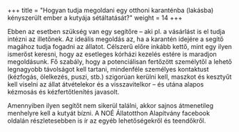 +++
title = "Hogyan tudja megoldani egy otthoni karanténba (lakásba) kényszerült ember a kutyája sétáltatását?"
weight = 14
+++

Ebben az esetben szükség van egy segítőre – aki pl. a vásárlást is el tudja intézni az illetőnek. Az ideális megoldás az, ha a karantén idejére a segítő magához tudja fogadni az állatot. Célszerű előre inkább kettő, mint egy ilyen ismerőst keresni, hogy az esetleges kórházi kezelés estére is maradjon megoldásunk.
Fő szabály, hogy a potenciálisan fertőzött személytől a lehető legnagyobb távolságot kell tartani, mindenféle személyes kontaktust (kézfogás, ölelkezés, puszi, stb.) szigorúan kerülni kell, maszkot és kesztyűt kell viselni az állat átvételekor és a visszavitelkor – és utána alapos kézmosás és kézfertőtlenítés javasolt.

Amennyiben ilyen segítőt nem sikerül találni, akkor sajnos átmenetileg menhelyre kell a kutyát bízni. A NOÉ Állatotthon Alapítvány facebook oldalán részletesebben is ír az egyéb lehetőségekről és teendőkről.
